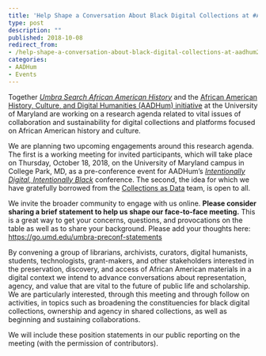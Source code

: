 ```yaml
---
title: 'Help Shape a Conversation About Black Digital Collections at #AADHum2018'
type: post
description: ""
published: 2018-10-08
redirect_from: 
- /help-shape-a-conversation-about-black-digital-collections-at-aadhum2018/
categories:
- AADHum
- Events
---
```

Together [_Umbra Search African American History_](https://www.umbrasearch.org/) and the [African American History, Culture, and Digital Humanities (AADHum) initiative](https://aadhum.umd.edu/) at the University of Maryland are working on a research agenda related to vital issues of collaboration and sustainability for digital collections and platforms focused on African American history and culture.

We are planning two upcoming engagements around this research agenda. The first is a working meeting for invited participants, which will take place on Thursday, October 18, 2018, on the University of Maryland campus in College Park, MD, as a pre-conference event for AADHum’s [_Intentionally Digital, Intentionally Black_](https://aadhum.umd.edu/conference/) conference. The second, the idea for which we have gratefully borrowed from the [Collections as Data](https://collectionsasdata.github.io/) team, is open to all.

We invite the broader community to engage with us online. **Please consider sharing a brief statement to help us shape our face-to-face meeting.** This is a great way to get your concerns, questions, and provocations on the table as well as to share your background. Please add your thoughts here: <https://go.umd.edu/umbra-preconf-statements>

By convening a group of librarians, archivists, curators, digital humanists, students, technologists, grant-makers, and other stakeholders interested in the preservation, discovery, and access of African American materials in a digital context we intend to advance conversations about representation, agency, and value that are vital to the future of public life and scholarship. We are particularly interested, through this meeting and through follow on activities, in topics such as broadening the constituencies for black digital collections, ownership and agency in shared collections, as well as beginning and sustaining collaborations.

We will include these position statements in our public reporting on the meeting (with the permission of contributors).
